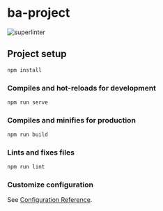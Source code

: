 # ba-project

![superlinter](https://github.com/leandergebhardti8/ba-2021/actions/workflows/superlinter.yml/badge.svg)


## Project setup
```bash
npm install
```

### Compiles and hot-reloads for development
```bash
npm run serve
```

### Compiles and minifies for production
```bash
npm run build
```

### Lints and fixes files
```bash
npm run lint
```

### Customize configuration
See [Configuration Reference](https://cli.vuejs.org/config/).
